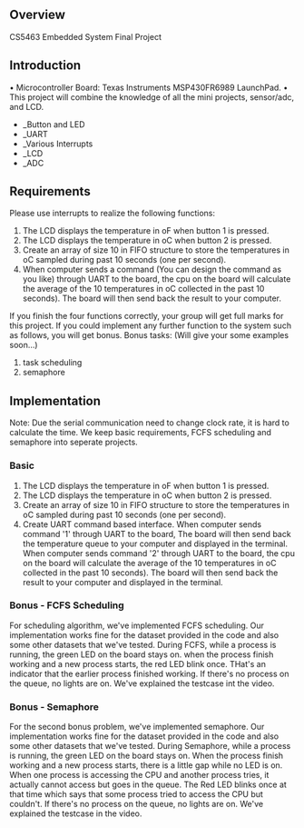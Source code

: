 
## Overview
CS5463 Embedded System Final Project

## Introduction 
• Microcontroller Board: Texas Instruments MSP430FR6989 LaunchPad.
• This project will combine the knowledge of all the mini projects, sensor/adc, and LCD. 
- _Button and LED 
- _UART 
- _Various Interrupts 
- _LCD 
- _ADC

## Requirements
Please use interrupts to realize the following functions:
1) The LCD displays the temperature in oF when button 1 is pressed.
2) The LCD displays the temperature in oC when button 2 is pressed.
3) Create an array of size 10 in FIFO structure to store the temperatures in oC sampled during
past 10 seconds (one per second).
4) When computer sends a command (You can design the command as you like) through UART
to the board, the cpu on the board will calculate the average of the 10 temperatures in oC
collected in the past 10 seconds). The board will then send back the result to your computer.

If you finish the four functions correctly, your group will get full marks for this project.
If you could implement any further function to the system such as follows, you will get bonus.
Bonus tasks: (Will give your some examples soon…)
1) task scheduling
2) semaphore

## Implementation
Note: Due the serial communication need to change clock rate, it is hard to calculate the time. We keep basic requirements, FCFS scheduling and semaphore into seperate projects.

### Basic
1) The LCD displays the temperature in oF when button 1 is pressed.
2) The LCD displays the temperature in oC when button 2 is pressed.
3) Create an array of size 10 in FIFO structure to store the temperatures in oC sampled during
past 10 seconds (one per second).
4) Create UART command based interface. 
When computer sends command '1' through UART to the board, The board will then send back the temperature queue to your computer and displayed in the terminal. 
When computer sends command '2' through UART to the board, the cpu on the board will calculate the average of the 10 temperatures in oC collected in the past 10 seconds). The board will then send back the result to your computer and displayed in the terminal.

### Bonus - FCFS Scheduling
For scheduling algorithm, we've implemented FCFS scheduling.
Our implementation works fine for the dataset provided in the code and also some other datasets that we've tested.
During FCFS, while a process is running, the green LED on the board stays on. when the process finish working and a new process starts, the red LED blink once. THat's an indicator that the earlier process finished working.
If there's no process on the queue, no lights are on. 
We've explained the testcase int the video.

### Bonus - Semaphore
For the second bonus problem, we've implemented semaphore.
Our implementation works fine for the dataset provided in the code and also some other datasets that we've tested.
During Semaphore, while a process is running, the green LED on the board stays on. When the process finish working and a new process starts, there is a little gap while no LED is on.
When one process is accessing the CPU and another process tries, it actually cannot access but goes in the queue. The Red LED blinks once at that time which says that some process tried to access the CPU but couldn't.
If there's no process on the queue, no lights are on. 
We've explained the testcase in the video.
